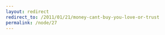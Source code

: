 ```yaml
---
layout: redirect
redirect_to: /2011/01/21/money-cant-buy-you-love-or-trust
permalink: /node/27
---
```

